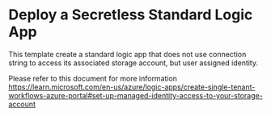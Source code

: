 # Deploy a Secretless Standard Logic App

This template create a standard logic app that does not use connection string to
access its associated storage account, but user assigned identity.

Please refer to this document for more information
https://learn.microsoft.com/en-us/azure/logic-apps/create-single-tenant-workflows-azure-portal#set-up-managed-identity-access-to-your-storage-account

